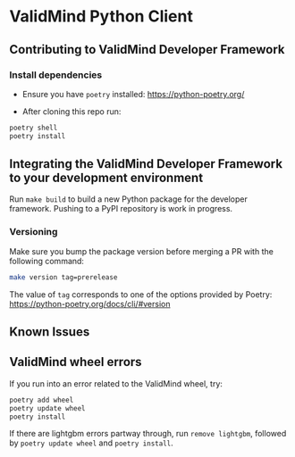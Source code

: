 # ValidMind Python Client

## Contributing to ValidMind Developer Framework

### Install dependencies

- Ensure you have `poetry` installed: https://python-poetry.org/

- After cloning this repo run:

```bash
poetry shell
poetry install
```

## Integrating the ValidMind Developer Framework to your development environment

Run `make build` to build a new Python package for the developer framework. Pushing
to a PyPI repository is work in progress.

### Versioning

Make sure you bump the package version before merging a PR with the following command:

```bash
make version tag=prerelease
```

The value of `tag` corresponds to one of the options provided by Poetry: https://python-poetry.org/docs/cli/#version

## Known Issues

## ValidMind wheel errors

If you run into an error related to the ValidMind wheel, try:

```bash
poetry add wheel
poetry update wheel
poetry install
```

If there are lightgbm errors partway through, run `remove lightgbm`, followed by `poetry update wheel` and `poetry install`.
